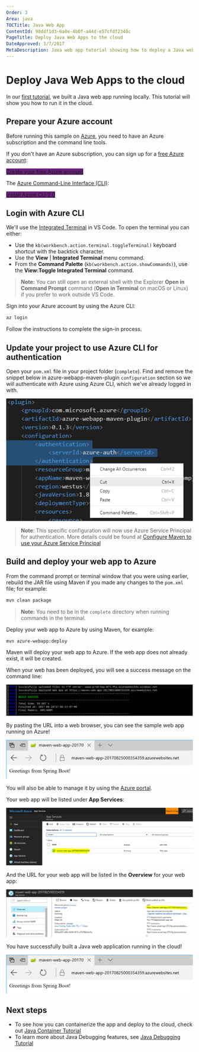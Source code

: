 ```yaml
---
Order: 3
Area: java
TOCTitle: Java Web App
ContentId: 98ddf1d3-6a8e-4b0f-a44d-e57cfdf2348c
PageTitle: Deploy Java Web Apps to the cloud
DateApproved: 3/7/2017
MetaDescription: Java web app tutorial showing how to deploy a Java web app to Azure
---
```

# Deploy Java Web Apps to the cloud

In our [first tutorial](/docs/java/java-tutorial.md), we built a Java web app running locally. This tutorial will show you how to run it in the cloud.

## Prepare your Azure account

Before running this sample on [Azure](https://azure.microsoft.com), you need to have an Azure subscription and the command line tools.

If you don't have an Azure subscription, you can sign up for a [free Azure account](https://azure.microsoft.com/pricing/free-trial/):

<a class="tutorial-next-btn" href="https://azure.microsoft.com/pricing/free-trial/" target="_blank" style="background-color:#68217A">Create your free Azure account</a>

The [Azure Command-Line Interface (CLI)](https://docs.microsoft.com/cli/azure/overview):

<a class="tutorial-next-btn" href="https://docs.microsoft.com/cli/azure/install-azure-cli" target="_blank" style="background-color:#68217A">Install Azure CLI 2.0</a>

## Login with Azure CLI

We'll use the [Integrated Terminal](/docs/editor/integrated-terminal.md) in VS Code. To open the terminal you can either:

* Use the `kb(workbench.action.terminal.toggleTerminal)` keyboard shortcut with the backtick character.
* Use the **View** | **Integrated Terminal** menu command.
* From the **Command Palette** (`kb(workbench.action.showCommands)`), use the **View:Toggle Integrated Terminal** command.

> **Note:** You can still open an external shell with the Explorer **Open in Command Prompt** command (**Open in Terminal** on macOS or Linux) if you prefer to work outside VS Code.

Sign into your Azure account by using the Azure CLI:

```bash
az login
```

Follow the instructions to complete the sign-in process.

## Update your project to use Azure CLI for authentication

Open your `pom.xml` file in your project folder (`complete`). Find and remove the snippet below in azure-webapp-maven-plugin `configuration` section so we will authenticate with Azure using Azure CLI, which we've already logged in with.

![Remove Authentication](images/java-webapp/remove-auth.png)

>**Note**: This specific configuration will now use Azure Service Principal for authentication. More details could be found at [Configure Maven to use your Azure Service Principal](https://docs.microsoft.com/azure/app-service/app-service-web-deploy-spring-boot-app-with-maven-plugin#configure-maven-to-use-your-azure-service-principal)

## Build and deploy your web app to Azure

From the command prompt or terminal window that you were using earlier, rebuild the JAR file using Maven if you made any changes to the `pom.xml` file; for example:

```bash
mvn clean package
```

> **Note:** You need to be in the `complete` directory when running commands in the terminal.

Deploy your web app to Azure by using Maven, for example:

```bash
mvn azure-webapp:deploy
```

Maven will deploy your web app to Azure. If the web app does not already exist, it will be created.

When your web has been deployed, you will see a success message on the command line:

![Deploy Success](images/java-webapp/deploy-success.png)

By pasting the URL into a web browser, you can see the sample web app running on Azure!

![Greeting cloud](images/java-webapp/greeting-cloud.png)

You will also be able to manage it by using the [Azure portal](https://portal.azure.com/).

Your web app will be listed under **App Services**:

![App Service View](images/java-webapp/app-service-view.png)

And the URL for your web app will be listed in the **Overview** for your web app:

![Overview](images/java-webapp/overview.png)

You have successfully built a Java web application running in the cloud!

![Greeting cloud](images/java-webapp/greeting-cloud.png)

## Next steps

* To see how you can containerize the app and deploy to the cloud, check out [Java Container Tutorial](/docs/java/java-container.md)
* To learn more about Java Debugging features, see [Java Debugging Tutorial](/docs/java/java-debugging.md)
